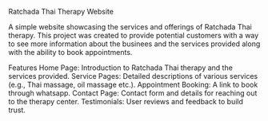 Ratchada Thai Therapy Website

A simple website showcasing the services and offerings of Ratchada Thai therapy. This project was created to provide potential customers with a way to see more information about the businees and the services provided along with the ability to book appointments.

Features
Home Page: Introduction to Ratchada Thai therapy and the services provided.
Service Pages: Detailed descriptions of various services (e.g., Thai massage, oil massage etc.).
Appointment Booking: A link to book through whatsapp.
Contact Page: Contact form and details for reaching out to the therapy center.
Testimonials: User reviews and feedback to build trust.

